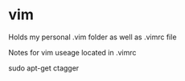 # vim
Holds my personal .vim folder as well as .vimrc file 

Notes for vim useage located in .vimrc

sudo apt-get ctagger



